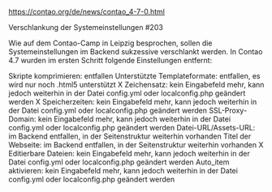 https://contao.org/de/news/contao_4-7-0.html

Verschlankung der Systemeinstellungen #203

Wie auf dem Contao-Camp in Leipzig besprochen, sollen die Systemeinstellungen im Backend sukzessive verschlankt werden. In Contao 4.7 wurden im ersten Schritt folgende Einstellungen entfernt:

  Skripte komprimieren: entfallen
  Unterstützte Templateformate: entfallen, es wird nur noch .html5 unterstützt
X Zeichensatz: kein Eingabefeld mehr, kann jedoch weiterhin in der Datei config.yml oder localconfig.php geändert werden
X Speicherzeiten: kein Eingabefeld mehr, kann jedoch weiterhin in der Datei config.yml oder localconfig.php geändert werden
  SSL-Proxy-Domain: kein Eingabefeld mehr, kann jedoch weiterhin in der Datei config.yml oder localconfig.php geändert werden
  Datei-URL/Assets-URL: im Backend entfallen, in der Seitenstruktur weiterhin vorhanden
  Titel der Webseite: im Backend entfallen, in der Seitenstruktur weiterhin vorhanden
X Editierbare Dateien: kein Eingabefeld mehr, kann jedoch weiterhin in der Datei config.yml oder localconfig.php geändert werden
  Auto_item aktivieren: kein Eingabefeld mehr, kann jedoch weiterhin in der Datei config.yml oder localconfig.php geändert werden

